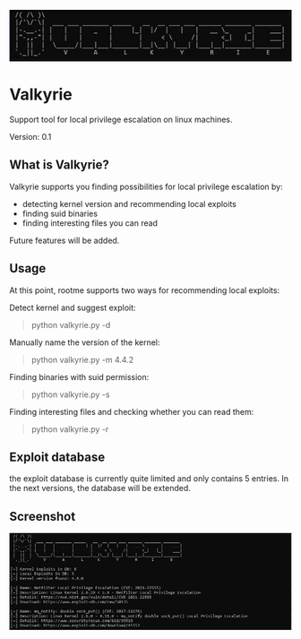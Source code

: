 ![logo](https://github.com/pbkangafoo/valkyrie/blob/main/logo_valk.JPG "valkyrie logo")

# Valkyrie
Support tool for local privilege escalation on linux machines.

Version: 0.1

## What is Valkyrie?

Valkyrie supports you finding possibilities for local privilege escalation by:
- detecting kernel version and recommending local exploits
- finding suid binaries
- finding interesting files you can read

Future features will be added.

## Usage

At this point, rootme supports two ways for recommending local exploits:

Detect kernel and suggest exploit:

> python valkyrie.py -d

Manually name the version of the kernel:

> python valkyrie.py -m 4.4.2

Finding binaries with suid permission:

> python valkyrie.py -s

Finding interesting files and checking whether you can read them:

> python valkyrie.py -r

## Exploit database

the exploit database is currently quite limited and only contains 5 entries. In the next versions, the database will be extended.

## Screenshot

![Screenshot](https://github.com/pbkangafoo/valkyrie/blob/main/screenshot_valk.JPG "valkyrie screenshot")
